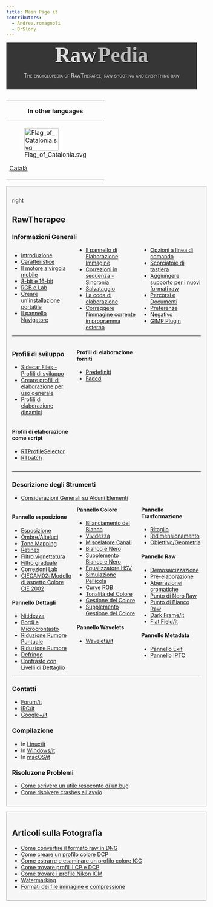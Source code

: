 ```yaml
---
title: Main Page it
contributors:
  - Andrea.romagnoli
  - DrSlony
---
```


<div style="text-align: center; padding-bottom: 1em; margin-bottom: 1em; background-color: #363636; color: #DDDDDD;">

<span style="font-family: serif; font-size: 4em; font-weight: bold; text-shadow: 2px 2px 2px #161616;">Raw</span>
<span style="font-family: serif; font-size: 4em; font-weight: bold; text-shadow: 2px 2px 2px #161616; color: #BBBBBB">Pedia</span>

<span style="font-variant: small-caps;">The encyclopedia of RawTherapee,
raw shooting and everything raw</span>

</div>
<div style="float: left; clear: right">

<table>
<thead>
<tr class="header">
<th style="padding: 0 1em;"><p>In other languages</p></th>
</tr>
</thead>
<tbody>
<tr class="odd">
<td><figure>
<img src="/images/Flag_of_Catalonia.svg" title="Flag_of_Catalonia.svg"
width="90" height="60" />
<figcaption>Flag_of_Catalonia.svg</figcaption>
</figure>
<p><a href="Main_Page/ca" title="wikilink">Català</a></p></td>
</tr>
</tbody>
</table>

  

<div style="background-color: #f6f6f6; border: 1px solid #aaa; padding: 1em; margin-bottom: 1em;">

[right](image:rawtherapee_rawpedia_header1_h300.jpg)

## RawTherapee

### Informazioni Generali

<div style="column-count:3;-moz-column-count:3;-webkit-column-count:3;">

- [Introduzione](getting_started/it)
- [Caratteristice](features/it)
- [Il motore a virgola mobile](the_floating_point_engine/it)
- [8-bit e 16-bit](8-bit_and_16-bit/it)
- [RGB e Lab](rgb_and_lab/it)
- [Creare un'installazione
  portatile](Making_a_Portable_Installation/it.md)
- [Il pannello Navigatore](the_file_browser_tab/it)
- [Il pannello di Elaborazione
  Immagine](The_Image_Editor_Tab/it.md)
- [Correzioni in sequenza -
  Sincronia](Batch_Adjustments_-_Sync/it.md)
- [Salvataggio](saving/it)
- [La coda di elaborazione](the_batch_queue/it)
- [Correggere l'immagine corrente in programma
  esterno](Edit_Current_Image_in_External_Editor/it.md)
- [Opzioni a linea di comando](command-line_options/it)
- [Scorciatoie di tastiera](keyboard_shortcuts/it)
- [Aggiungere supporto per i nuovi formati
  raw](Adding_Support_for_New_Raw_Formats/it.md)
- [Percorsi e Documenti](file_paths/it)
- [Preferenze](preferences/it)
- [Negativo](negative/it)
- [GIMP Plugin](gimp_plugin/it)

</div>
<hr />
<div style="column-count:3;-moz-column-count:3;-webkit-column-count:3;">
<div style="display: inline-block; width: 100%;">

### Profili di sviluppo

- [Sidecar Files - Profili di
  sviluppo](Sidecar_Files_-_Processing_Profiles/it.md)
- [Creare profili di elaborazione per uso
  generale](Creating_processing_profiles_for_general_use/it.md)
- [Profili di elaborazione
  dinamici](Dynamic_processing_profiles/it.md)

</div>
<div style="display: inline-block; width: 100%;">

#### Profili di elaborazione come script

- [RTProfileSelector](rtprofileselector/it)
- [RTbatch](rtbatch/it)

</div>
<div style="display: inline-block; width: 100%;">

#### Profili di elaborazione forniti

- [Predefiniti](default/it)
- [Faded](faded/it)

</div>
</div>
<hr />

### Descrizione degli Strumenti

- [Considerazioni Generali su Alcuni
  Elementi](General_Comments_About_Some_Toolbox_Widgets/it.md)

<div style="column-count:3;-moz-column-count:3;-webkit-column-count:3;">
<div style="break-inside: avoid-column; -webkit-column-break-inside: avoid;">

#### Pannello esposizione

- [Esposizione](exposure/it)
- [Ombre/Alteluci](shadows/highlights/it)
- [Tone Mapping](tone_mapping/it)
- [Retinex](retinex/it)
- [Filtro vignettatura](vignetting_filter/it)
- [Filtro graduale](graduated_filter/it)
- [Correzioni Lab](lab_adjustments/it)
- [CIECAM02: Modello di aspetto Colore CIE 2002](ciecam02/it)

</div>
<div style="break-inside: avoid-column; -webkit-column-break-inside: avoid;">

#### Pannello Dettagli

- [Nitidezza](sharpening/it)
- [Bordi e Microcrontasto](edges_and_microcontrast/it)
- [Riduzione Rumore Puntuale](impulse_noise_reduction/it)
- [Riduzione Rumore](noise_reduction/it)
- [Defringe](defringe/it)
- [Contrasto con Livelli di
  Dettaglio](Contrast_by_Detail_Levels/it.md)

</div>
<div style="break-inside: avoid-column; -webkit-column-break-inside: avoid;">

#### Pannello Colore

- [Bilanciamento del Bianco](white_balance/it)
- [Vividezza](vibrance/it)
- [Miscelatore Canali](channel_mixer/it)
- [Bianco e Nero](black-and-white/it)
- [Supplemento Bianco e Nero](black-and-white_addon/it)
- [Equalizzatore HSV](hsv_equalizer/it)
- [Simulazione Pellicola](film_simulation/it)
- [Curve RGB](rgb_curves/it)
- [Tonalità del Colore](color_toning/it)
- [Gestione del Colore](color_management/it)
- [Supplemento Gestione del
  Colore](Color_Management_addon/it.md)

</div>
<div style="break-inside: avoid-column; -webkit-column-break-inside: avoid;">

#### Pannello Wavelets

- [Wavelets/it](wavelets/it)

</div>
<div style="break-inside: avoid-column; -webkit-column-break-inside: avoid;">

#### Pannello Trasformazione

- [Ritaglio](crop/it)
- [Ridimensionamento](resize/it)
- [Obiettivo/Geometria](lens/geometry/it)

</div>
<div style="break-inside: avoid-column; -webkit-column-break-inside: avoid;">

#### Pannello Raw

- [Demosaicizzazione](demosaicing/it)
- [Pre-elaborazione](preprocessing/it)
- [Aberrazionei cromatiche](chromatic_aberration/it)
- [Punto di Nero Raw](raw_black_points/it)
- [Punto di Bianco Raw](raw_white_points/it)
- [Dark Frame/it](dark_frame/it)
- [Flat Field/it](flat_field/it)

</div>
<div style="break-inside: avoid-column; -webkit-column-break-inside: avoid;">

#### Pannello Metadata

- [Pannello Exif](exif_tab/it)
- [Pannello IPTC](iptc_tab/it)

</div>
</div>
<hr />

### Contatti

- [Forum/it](forum/it)
- [IRC/it](irc/it)
- [Google+/it](google+/it)

### Compilazione

- In [Linux/it](linux/it)
- In [Windows/it](windows/it)
- In [macOS/it](macos/it)

### Risoluzone Problemi

- [Come scrivere un utile resoconto di un
  bug](How_to_write_useful_bug_reports/it.md)
- [Come risolvere crashes
  all'avvio](How_to_fix_crashes_on_startup/it.md)

</div>
<div style="background-color: #f6f6f6; border: 1px solid #aaa; padding: 1em; margin-bottom: 1em;">

## Articoli sulla Fotografia

- [Come convertire il formato raw in
  DNG](How_to_convert_raw_formats_to_DNG/it.md)
- [Come creare un profilo colore
  DCP](How_to_create_DCP_color_profiles/it.md)
- [Come estrarre e esaminare un profilo colore
  ICC](How_to_extract_and_examine_ICC_profiles/it.md)
- [Come trovare profili LCP e
  DCP](How_to_get_LCP_and_DCP_profiles/it.md)
- [Come trovare i profile Nikon
  ICM](How_to_get_Nikon_ICM_profiles/it.md)
- [Watermarking](watermarking/it)
- [Formati dei file immagine e
  compressione](Image_file_formats_and_compression/it.md)

</div>
